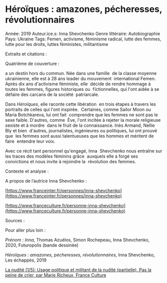 # Héroïques : amazones, pécheresses, révolutionnaires

Année: 2019
Auteur.ice.s: Inna Shevchenko
Genre littéraire: Autobiographie
Pays: Ukraine
Tags: Femen, activisme, féminisme radical, lutte des femmes, lutte pour les droits, luttes féministes, militantisme

Extraits et citations :

Quatrième de couverture :

 a un destin hors du commun. Née dans une famille  de la classe moyenne ukrainienne, elle est à 28 ans leader du mouvement  international Femen. Après dix ans d'activisme féministe, elle  décide de rendre hommage à toutes les femmes, figures historiques ou  fïctionnelles, qui l'ont aidée à se défaire des carcans de la société  patriarcale.

Dans *Héroïques*, elle raconte cette libération  en trois étapes à travers les portraits de celles qui l'ont inspirée.  Certaines, comme Sailor Moon ou Maria Botchkareva, lui ont fait  comprendre que les femmes ne sont pas le sexe faible. D'autres, comme  Ève, l'ont incitée à rejeter la morale religieuse sexiste et à mordre  dans le fruit de la connaissance. Inès Armand, Nellie Bly et bien  d'autres, journalistes, ingénieures ou politiques, lui ont prouvé que  les femmes sont aussi talentueuses que les hommes et méritent de faire  entendre leur voix.

Avec ce récit tant personnel qu'engagé, Inna  Shevchenko nous entraîne sur les traces des modèles féminins grâce  auxquels elle a forgé ses convictions et nous invite à rejoindre la  révolution des femmes.

Contexte et analyse : 

A propos de l’autrice Inna Shevchenko : 

[https://www.franceinter.fr/personnes/inna-shevchenko](https://www.franceinter.fr/personnes/inna-shevchenko)

[https://www.franceculture.fr/personne-inna-shevchenko](https://www.franceculture.fr/personne-inna-shevchenko)

Sources : 

Pour aller plus loin : 

*Prénom : Inna*, Thomas Azuélos, Simon Rochepeau, Inna Shevchenko, 2020, Futuropolis (bande dessinée) 

*Héroïques : amazones, pécheresses, révolutionnaires,* Inna Shevchenko, Les échappés, 2019 

[La nudité (1/5): Usage politique et militant de la nudité (partielle), Pas la peine de crier, par Marie Richeux, France Culture](https://www.franceculture.fr/emissions/pas-la-peine-de-crier/la-nudite-15-usage-politique-et-militant-de-la-nudite-partielle)
